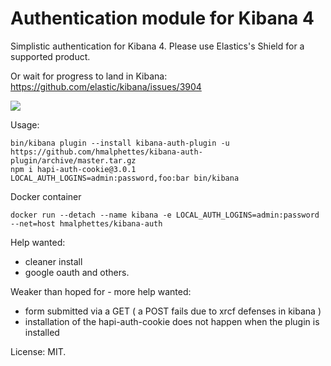 Authentication module for Kibana 4
==================================

Simplistic authentication for Kibana 4.
Please use Elastics's Shield for a supported product.

Or wait for progress to land in Kibana: https://github.com/elastic/kibana/issues/3904

<img src="https://cloud.githubusercontent.com/assets/1423657/18619991/c47b632e-7e09-11e6-9eff-7b8324ad04c6.png"/>

Usage:
```
bin/kibana plugin --install kibana-auth-plugin -u https://github.com/hmalphettes/kibana-auth-plugin/archive/master.tar.gz
npm i hapi-auth-cookie@3.0.1
LOCAL_AUTH_LOGINS=admin:password,foo:bar bin/kibana
```

Docker container
```
docker run --detach --name kibana -e LOCAL_AUTH_LOGINS=admin:password --net=host hmalphettes/kibana-auth
```

Help wanted:

- cleaner install
- google oauth and others.

Weaker than hoped for - more help wanted:

- form submitted via a GET ( a POST fails due to xrcf defenses in kibana )
- installation of the hapi-auth-cookie does not happen when the plugin is installed

License: MIT.

